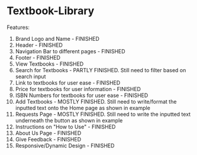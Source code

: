 # Textbook-Library

Features:
1. Brand Logo and Name - FINISHED
2. Header - FINISHED
3. Navigation Bar to different pages - FINISHED
4. Footer - FINISHED
5. View Textbooks - FINISHED
6. Search for Textbooks - PARTLY FINISHED. Still need to filter based on search input
7. Link to textbooks for user ease - FINISHED
8. Price for textbooks for user information - FINISHED
9. ISBN Numbers for textbooks for user ease - FINISHED
10. Add Textbooks - MOSTLY FINISHED. Still need to write/format the inputted text onto the Home page as shown in example
11. Requests Page - MOSTLY FINISHED. Still need to write the inputted text underneath the button as shown in example
12. Instructions on "How to Use" - FINISHED
13. About Us Page - FINISHED
14. Give Feedback - FINISHED
15. Responsive/Dynamic Design - FINISHED
